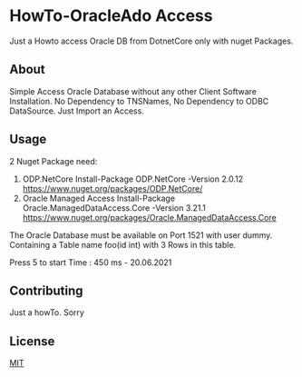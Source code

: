 ﻿# HowTo-OracleAdo Access
Just a Howto access Oracle DB from DotnetCore only with nuget Packages.

## About
Simple Access Oracle Database without any other Client Software Installation.
No Dependency to TNSNames, 
No Dependency to ODBC DataSource.
Just Import an Access.


## Usage
2 Nuget Package need:
1.  ODP.NetCore				Install-Package ODP.NetCore -Version 2.0.12						https://www.nuget.org/packages/ODP.NetCore/
2.  Oracle Managed Access   Install-Package Oracle.ManagedDataAccess.Core -Version 3.21.1   https://www.nuget.org/packages/Oracle.ManagedDataAccess.Core


The Oracle Database must be available on Port 1521 with user dummy. Containing a Table name foo(id int) with 3 Rows in this table.


Press 5 to start
Time : 450 ms - 20.06.2021 

## Contributing
Just a howTo. Sorry

## License
[MIT](https://choosealicense.com/licenses/mit/)